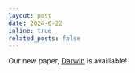 ```yaml
---
layout: post
date: 2024-6-22
inline: true
related_posts: false
---
```


Our new paper, [Darwin](https://arxiv.org/abs/2406.15193) is availiable!
